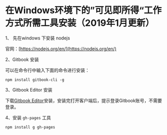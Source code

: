 # 在Windows环境下的”可见即所得“工作方式所需工具安装（2019年1月更新）

1、 先在windows 下安装 nodejs

官网：[https://nodejs.org/en/](https://nodejs.org/en/)

2、Gitbook 安装

可以在命令行中输入下面的命令进行安装：

```
npm install gitbook-cli -g
```

3、Gitbook Editor 安装

下载[Gitbook Editor](https://legacy.gitbook.com/editor)安装，安装完打开客户端后，提示登录Gitbook账号，不需要登录。

4、安装 `gh-pages` 工具

```
npm install g gh-pages
```




